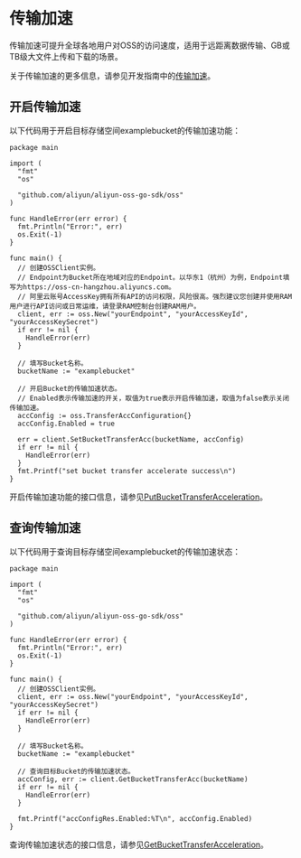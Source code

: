 # 传输加速

传输加速可提升全球各地用户对OSS的访问速度，适用于远距离数据传输、GB或TB级大文件上传和下载的场景。

关于传输加速的更多信息，请参见开发指南中的[传输加速](https://icms.alibaba-inc.com/content/oss/f3b55d?l=1&m=151&n=1436619)。

## 开启传输加速

以下代码用于开启目标存储空间examplebucket的传输加速功能：

```
package main

import (
  "fmt"
  "os"

  "github.com/aliyun/aliyun-oss-go-sdk/oss"
)

func HandleError(err error) {
  fmt.Println("Error:", err)
  os.Exit(-1)
}

func main() {
  // 创建OSSClient实例。
  // Endpoint为Bucket所在地域对应的Endpoint。以华东1（杭州）为例，Endpoint填写为https://oss-cn-hangzhou.aliyuncs.com。
  // 阿里云账号AccessKey拥有所有API的访问权限，风险很高。强烈建议您创建并使用RAM用户进行API访问或日常运维，请登录RAM控制台创建RAM用户。
  client, err := oss.New("yourEndpoint", "yourAccessKeyId", "yourAccessKeySecret")
  if err != nil {
    HandleError(err)
  }

  // 填写Bucket名称。
  bucketName := "examplebucket"

  // 开启Bucket的传输加速状态。
  // Enabled表示传输加速的开关，取值为true表示开启传输加速，取值为false表示关闭传输加速。
  accConfig := oss.TransferAccConfiguration{}
  accConfig.Enabled = true

  err = client.SetBucketTransferAcc(bucketName, accConfig)
  if err != nil {
    HandleError(err)
  }
  fmt.Printf("set bucket transfer accelerate success\n")  
}
```

开启传输加速功能的接口信息，请参见[PutBucketTransferAcceleration](https://icms.alibaba-inc.com/content/oss/f6a517?l=1&m=154&n=2926996)。

## 查询传输加速

以下代码用于查询目标存储空间examplebucket的传输加速状态：

```
package main

import (
  "fmt"
  "os"

  "github.com/aliyun/aliyun-oss-go-sdk/oss"
)

func HandleError(err error) {
  fmt.Println("Error:", err)
  os.Exit(-1)
}

func main() {
  // 创建OSSClient实例。
  client, err := oss.New("yourEndpoint", "yourAccessKeyId", "yourAccessKeySecret")
  if err != nil {
    HandleError(err)
  }

  // 填写Bucket名称。
  bucketName := "examplebucket"

  // 查询目标Bucket的传输加速状态。
  accConfig, err := client.GetBucketTransferAcc(bucketName)
  if err != nil {
    HandleError(err)
  }

  fmt.Printf("accConfigRes.Enabled:%T\n", accConfig.Enabled)
}
```

查询传输加速状态的接口信息，请参见[GetBucketTransferAcceleration](https://icms.alibaba-inc.com/content/oss/f6a517?l=1&m=154&n=2926998)。

